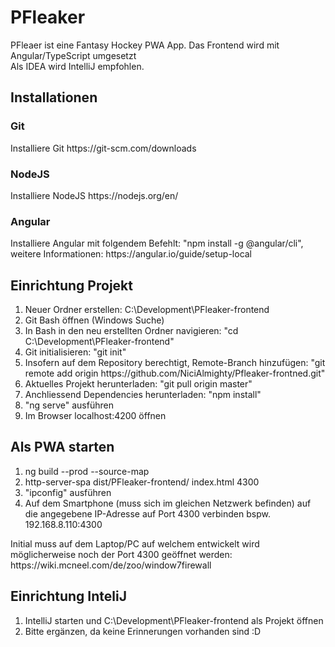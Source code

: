 <h1>PFleaker</h1>
<p>
PFleaer ist eine Fantasy Hockey PWA App. Das Frontend wird mit Angular/TypeScript umgesetzt <br>
Als IDEA wird IntelliJ empfohlen.
</p>
<h2>Installationen</h2>
<h3>Git</h3>
<p>
Installiere Git https://git-scm.com/downloads
</p>

<h3>NodeJS</h3>
<p>
Installiere NodeJS https://nodejs.org/en/
</p>


<h3>Angular</h3>
<p>
Installiere Angular mit folgendem Befehlt: "npm install -g @angular/cli",
weitere Informationen: https://angular.io/guide/setup-local
</p>

<h2>Einrichtung Projekt</h2>
<ol>
<li>Neuer Ordner erstellen: C:\Development\PFleaker-frontend</li>
<li>Git Bash öffnen (Windows Suche)</li>
<li>In Bash in den neu erstellten Ordner navigieren: "cd C:\Development\PFleaker-frontend"</li>
<li>Git initialisieren: "git init"</li>
<li>Insofern auf dem Repository berechtigt, Remote-Branch hinzufügen: "git remote add origin https://github.com/NiciAlmighty/Pfleaker-frontned.git"</li>
<li>Aktuelles Projekt herunterladen: "git pull origin master"</li>
<li>Anchliessend Dependencies herunterladen: "npm install"</li>
<li>"ng serve" ausführen</li>
<li>Im Browser localhost:4200 öffnen</li>
</ol>

<h2>Als PWA starten</h2>
<ol>
<li>ng build --prod --source-map</li>
<li>http-server-spa dist/PFleaker-frontend/ index.html 4300</li>
<li>"ipconfig" ausführen</li>
<li>Auf dem Smartphone (muss sich im gleichen Netzwerk befinden) auf 
die angegebene IP-Adresse auf Port 4300 verbinden bspw. 192.168.8.110:4300</li>
</ol>
<p>Initial muss auf dem Laptop/PC auf welchem entwickelt wird möglicherweise 
noch der Port 4300 geöffnet werden: https://wiki.mcneel.com/de/zoo/window7firewall</p>


<h2>Einrichtung InteliJ</h2>
<ol>
<li>IntelliJ starten und C:\Development\PFleaker-frontend als Projekt öffnen</li>
<li>Bitte ergänzen, da keine Erinnerungen vorhanden sind :D</li>
</ol>

